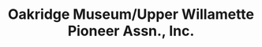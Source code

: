 ---
layout: repo
title: "Oakridge Museum/Upper Willamette Pioneer Assn., Inc."
id: 25778
permalink: repos/25778/
---